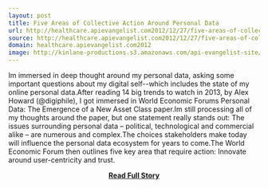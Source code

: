 ```yaml
---
layout: post
title: Five Areas of Collective Action Around Personal Data
url: http://healthcare.apievangelist.com2012/12/27/five-areas-of-collective-action-around-personal-data/
source: http://healthcare.apievangelist.com2012/12/27/five-areas-of-collective-action-around-personal-data/
domain: healthcare.apievangelist.com2012
image: http://kinlane-productions.s3.amazonaws.com/api-evangelist-site/blog/world-economic-forum-personal-data-cover.png
---
```


<p>Im immersed in deep thought around my personal data, asking some important questions about my digital self--which includes the state of my online personal data.After reading 14 big trends to watch in 2013, by Alex Howard (@digiphile), I got immersed in World Economic Forums Personal Data: The Emergence of a New Asset Class paper.Im still processing all of my thoughts around the paper, but one statement really stands out: The issues surrounding personal data – political, technological and commercial alike – are numerous and complex.The choices stakeholders make today will influence the personal data ecosystem for years to come.The World Economic Forum then outlines five key area that require action: Innovate around user-centricity and trust.</p>
<center><p><a href="http://healthcare.apievangelist.com2012/12/27/five-areas-of-collective-action-around-personal-data/" style='padding:25px; font-sze:18px; font-weight: bold;'>Read Full Story</a></p></center>
